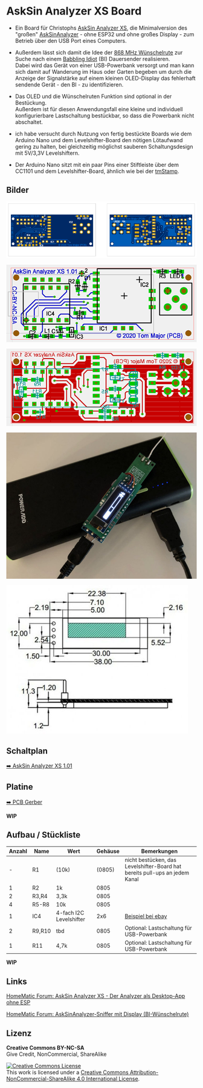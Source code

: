 
# AskSin Analyzer XS Board

- Ein Board für Christophs [AskSin Analyzer XS](https://homematic-forum.de/forum/viewtopic.php?f=76&t=56395), die Minimalversion des "großen" [AskSinAnalyzer](https://homematic-forum.de/forum/viewtopic.php?f=76&t=51161) - ohne ESP32 und ohne großes Display - zum Betrieb über den USB Port eines Computers.

- Außerdem lässt sich damit die Idee der [868 MHz Wünschelrute](https://homematic-forum.de/forum/viewtopic.php?f=76&t=56881) zur Suche nach einem [Babbling Idiot](https://github.com/TomMajor/SmartHome/tree/master/Info/Babbling%20Idiot%20Protection) (BI) Dauersender realisieren.<br>
Dabei wird das Gerät von einer USB-Powerbank versorgt und man kann sich damit auf Wanderung im Haus oder Garten begeben um durch die Anzeige der Signalstärke auf einem kleinen OLED-Display das fehlerhaft sendende Gerät - den BI - zu identifizieren.

- Das OLED und die Wünschelruten Funktion sind optional in der Bestückung.<br>
Außerdem ist für diesen Anwendungsfall eine kleine und individuell konfigurierbare Lastschaltung bestückbar, so dass die Powerbank nicht abschaltet.

- ich habe versucht durch Nutzung von fertig bestückte Boards wie dem Arduino Nano und dem Levelshifter-Board den nötigen Lötaufwand gering zu halten, bei gleichzeitig möglichst sauberen Schaltungsdesign mit 5V/3,3V Levelshiftern.

- Der Arduino Nano sitzt mit ein paar Pins einer Stiftleiste über dem CC1101 und dem Levelshifter-Board, ähnlich wie bei der [tmStamp](https://github.com/TomMajor/SmartHome/tree/master/PCB/tmStamp).


## Bilder

![pic](Images/AnalyzerXS_pcb1.png)

![pic](Images/AnalyzerXS_pcb2.png)

![pic](Images/AnalyzerXS_pcb3.png)

![pic](Images/BI-Wuenschelrute.jpg)

![pic](Images/oled-module.jpg)


## Schaltplan

[:arrow_right: AskSin Analyzer XS 1.01](https://github.com/TomMajor/SmartHome/tree/master/PCB/AskSin-Analyzer-XS/Files/Analyzer_XS_101.pdf)


## Platine

[:arrow_right: PCB Gerber](Gerber)

**WIP**


## Aufbau / Stückliste

| Anzahl    | Name      | Wert              | Gehäuse       | Bemerkungen |
|---|---|---|---|---|
| - | R1                | (10k)             | (0805)        | nicht bestücken, das Levelshifter-Board hat bereits pull-ups an jedem Kanal |
| 1 | R2                | 1k                | 0805          | |
| 2 | R3,R4             | 3,3k              | 0805          | |
| 4 | R5-R8             | 10k               | 0805          | |
| 1 | IC4               | 4-fach I2C Levelshifter | 2x6     | [Beispiel bei ebay](https://www.ebay.de/itm/162352091615) |
| 2 | R9,R10            | tbd               | 0805          | Optional: Lastschaltung für USB-Powerbank |
| 1 | R11               | 4,7k              | 0805          | Optional: Lastschaltung für USB-Powerbank |

**WIP**


## Links

[HomeMatic Forum: AskSin Analyzer XS - Der Analyzer als Desktop-App ohne ESP](https://homematic-forum.de/forum/viewtopic.php?f=76&t=56395)

[HomeMatic Forum: AskSinAnalyzer-Sniffer mit Display (BI-Wünschelrute)](https://homematic-forum.de/forum/viewtopic.php?f=76&t=56881)


## Lizenz

**Creative Commons BY-NC-SA**<br>
Give Credit, NonCommercial, ShareAlike

<a rel="license" href="http://creativecommons.org/licenses/by-nc-sa/4.0/"><img alt="Creative Commons License" style="border-width:0" src="https://i.creativecommons.org/l/by-nc-sa/4.0/88x31.png" /></a><br />This work is licensed under a <a rel="license" href="http://creativecommons.org/licenses/by-nc-sa/4.0/">Creative Commons Attribution-NonCommercial-ShareAlike 4.0 International License</a>.
